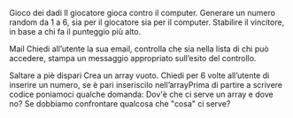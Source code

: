 Gioco dei dadi
Il giocatore gioca contro il computer.
Generare un numero random da 1 a 6, sia per il giocatore sia per il computer.
Stabilire il vincitore, in base a chi fa il punteggio più alto.

Mail
Chiedi all’utente la sua email,
controlla che sia nella lista di chi può accedere,
stampa un messaggio appropriato sull’esito del controllo.

Saltare a piè dispari
Crea un array vuoto. Chiedi per 6 volte all’utente di inserire un numero, se è pari inseriscilo nell’arrayPrima di partire a scrivere codice poniamoci qualche domanda:
Dov'è che ci serve un array e dove no?
Se dobbiamo confrontare qualcosa che "cosa" ci serve?